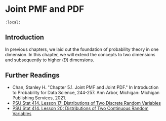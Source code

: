 # Joint PMF and PDF

```{contents}
:local:
```

## Introduction

In previous chapters, we laid out the foundation of probability theory in one
dimension. In this chapter, we will extend the concepts to two dimensions and
subsequently to higher $(D)$ dimensions.

## Further Readings

-   Chan, Stanley H. "Chapter 5.1. Joint PMF and Joint PDF." In Introduction to
    Probability for Data Science, 244-257. Ann Arbor, Michigan: Michigan
    Publishing Services, 2021.
-   [PSU Stat 414. Lesson 17: Distributions of Two Discrete Random Variables](https://online.stat.psu.edu/stat414/lesson/17)
-   [PSU Stat 414. Lesson 20: Distributions of Two Continuous Random Variables](https://online.stat.psu.edu/stat414/lesson/20)
